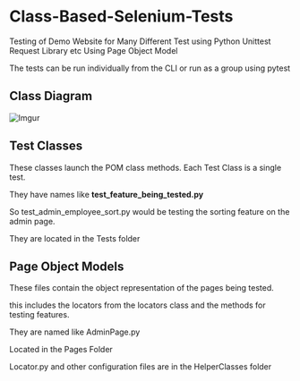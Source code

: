# Class-Based-Selenium-Tests
Testing of Demo Website for Many Different Test using Python Unittest Request Library etc
Using Page Object Model

The tests can be run individually from the CLI or run as a group using pytest

<h2>Class Diagram</h2>


![Imgur](https://i.imgur.com/ChbZhn7.png)


<h2>Test Classes</h2>

These classes launch the POM class methods. Each Test Class is a single test.


They have names like <b>test_feature_being_tested.py</b>

So test_admin_employee_sort.py would be testing the sorting feature on the admin page.

They are located in the Tests folder


<h2>Page Object Models</h2>

These files contain the object representation of the pages being tested.


this includes the locators from the locators class and the methods for testing features.


They are named like AdminPage.py

Located in the Pages Folder


Locator.py and other configuration files are in the HelperClasses folder










